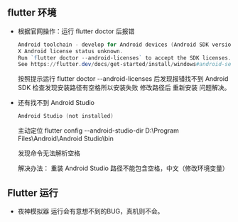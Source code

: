 ##  flutter 环境

+ 根据官网操作：运行 flutter doctor 后报错

  ```powershell
  Android toolchain - develop for Android devices (Android SDK version 31.0.0)
  X Android license status unknown.
  Run `flutter doctor --android-licenses` to accept the SDK licenses.
  See https://flutter.dev/docs/get-started/install/windows#android-setup for more details.
  ```

  按照提示运行 flutter doctor --android-licenses 后发现报错找不到 Android SDK 检查发现安装路径有空格所以安装失败 修改路径后 重新安装 问题解决。


+ 还有找不到 Android Studio 

  ```powershell
  Android Studio (not installed)
  ```

  主动定位 flutter config --android-studio-dir D:\Program Files\Android\Android Studio\bin 

  发现命令无法解析空格

  解决办法： 重装 Android Studio 路径不能包含空格，中文（修改环境变量）



##  Flutter 运行

+ 夜神模拟器 运行会有意想不到的BUG，真机则不会。
